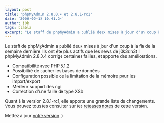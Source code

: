 ```yaml
---
layout: post
title: 'phpMyAdmin 2.8.0.4 et 2.8.1-rc1'
date: '2006-05-15 10:41:34'
author: j0k
tags: blabla
excerpt: "Le staff de phpMyAdmin a publié deux mises à jour d'un coup à la fin de la semaine dernière. Ils ont été plus actifs que les news de j0k3r.n3t !     \nphpMyAdmin 2.8.0.4 corrige certaines failles, et apporte des améliorations.  \n  \n* Compatibilité avec PHP 5.1.2   * Possibilité de cacher les bases de données   * Configuration possible      …"
---
```


Le staff de phpMyAdmin a publié deux mises à jour d'un coup à la fin de la semaine dernière. Ils ont été plus actifs que les news de j0k3r.n3t !
phpMyAdmin 2.8.0.4 corrige certaines failles, et apporte des améliorations.

* Compatibilité avec PHP 5.1.2
* Possibilité de cacher les bases de données
* Configuration possible de la limitation de la mémoire pour les import/export
* Meilleur support des cgi
* Correction d'une faille de type XSS

Quant à la version 2.8.1-rc1, elle apporte une grande liste de changements. Vous pouvez tous les consulter sur les [releases notes](http://www.phpmyadmin.net/home_page/downloads.php?relnotes=0) de cette version.

Mettez à jour [votre version](http://www.phpmyadmin.net/home_page/downloads.php) ;)

